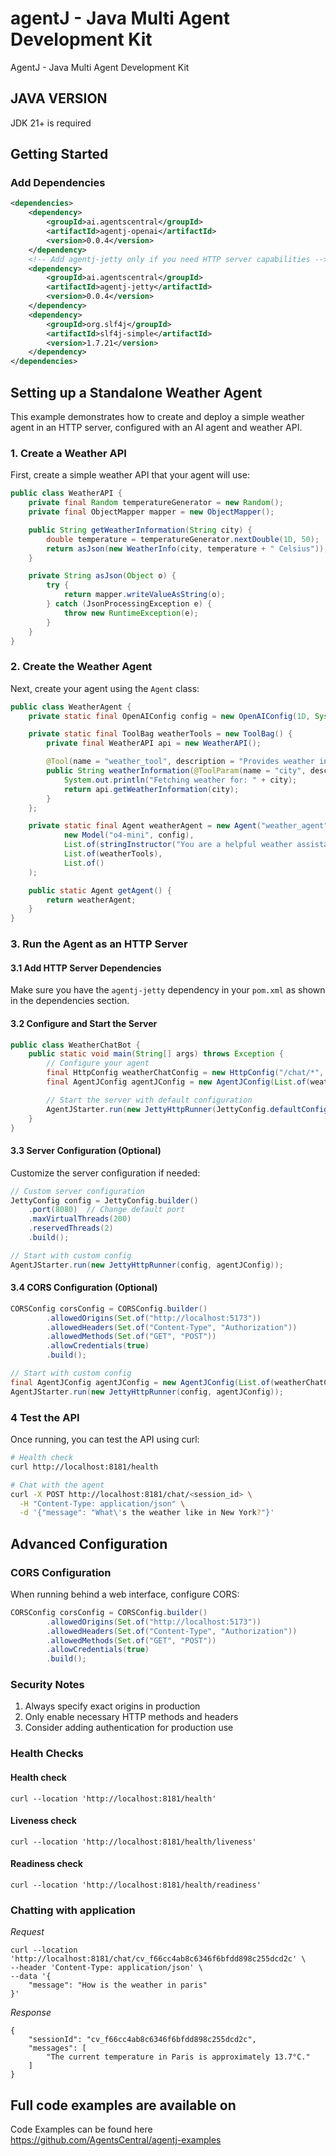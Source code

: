 # agentJ - Java Multi Agent Development Kit

AgentJ - Java Multi Agent Development Kit

## JAVA VERSION 
JDK 21+ is required

## Getting Started

### Add Dependencies

```xml
<dependencies>
    <dependency>
        <groupId>ai.agentscentral</groupId>
        <artifactId>agentj-openai</artifactId>
        <version>0.0.4</version>
    </dependency>
    <!-- Add agentj-jetty only if you need HTTP server capabilities -->
    <dependency>
        <groupId>ai.agentscentral</groupId>
        <artifactId>agentj-jetty</artifactId>
        <version>0.0.4</version>
    </dependency>
    <dependency>
        <groupId>org.slf4j</groupId>
        <artifactId>slf4j-simple</artifactId>
        <version>1.7.21</version>
    </dependency>        
</dependencies>
```

## Setting up a Standalone Weather Agent

This example demonstrates how to create and deploy a simple weather agent in an HTTP server, configured with an AI agent and weather API.

### 1. Create a Weather API

First, create a simple weather API that your agent will use:

```java
public class WeatherAPI {
    private final Random temperatureGenerator = new Random();
    private final ObjectMapper mapper = new ObjectMapper();

    public String getWeatherInformation(String city) {
        double temperature = temperatureGenerator.nextDouble(1D, 50);
        return asJson(new WeatherInfo(city, temperature + " Celsius"));
    }

    private String asJson(Object o) {
        try {
            return mapper.writeValueAsString(o);
        } catch (JsonProcessingException e) {
            throw new RuntimeException(e);
        }
    }
}
```

### 2. Create the Weather Agent

Next, create your agent using the `Agent` class:

```java
public class WeatherAgent {
    private static final OpenAIConfig config = new OpenAIConfig(1D, System.getenv("OPEN_AI_KEY"));

    private static final ToolBag weatherTools = new ToolBag() {
        private final WeatherAPI api = new WeatherAPI();

        @Tool(name = "weather_tool", description = "Provides weather information about the city")
        public String weatherInformation(@ToolParam(name = "city", description = "City") String city) {
            System.out.println("Fetching weather for: " + city);
            return api.getWeatherInformation(city);
        }
    };

    private static final Agent weatherAgent = new Agent("weather_agent",
            new Model("o4-mini", config),
            List.of(stringInstructor("You are a helpful weather assistant. Provide current weather information when asked about cities.")),
            List.of(weatherTools),
            List.of()
    );

    public static Agent getAgent() {
        return weatherAgent;
    }
}
```

### 3. Run the Agent as an HTTP Server

#### 3.1 Add HTTP Server Dependencies

Make sure you have the `agentj-jetty` dependency in your `pom.xml` as shown in the dependencies section.

#### 3.2 Configure and Start the Server

```java
public class WeatherChatBot {
    public static void main(String[] args) throws Exception {
        // Configure your agent
        final HttpConfig weatherChatConfig = new HttpConfig("/chat/*", WeatherAgent.getAgent());
        final AgentJConfig agentJConfig = new AgentJConfig(List.of(weatherChatConfig));

        // Start the server with default configuration
        AgentJStarter.run(new JettyHttpRunner(JettyConfig.defaultConfig(), agentJConfig));
    }
}
```

#### 3.3 Server Configuration (Optional)

Customize the server configuration if needed:

```java
// Custom server configuration
JettyConfig config = JettyConfig.builder()
    .port(8080)  // Change default port
    .maxVirtualThreads(200)
    .reservedThreads(2)
    .build();

// Start with custom config
AgentJStarter.run(new JettyHttpRunner(config, agentJConfig));
```

#### 3.4 CORS Configuration (Optional)

```java
CORSConfig corsConfig = CORSConfig.builder()
        .allowedOrigins(Set.of("http://localhost:5173"))
        .allowedHeaders(Set.of("Content-Type", "Authorization"))
        .allowedMethods(Set.of("GET", "POST"))
        .allowCredentials(true)
        .build();

// Start with custom config
final AgentJConfig agentJConfig = new AgentJConfig(List.of(weatherChatConfig), corsConfig);
AgentJStarter.run(new JettyHttpRunner(config, agentJConfig));
```

### 4 Test the API

Once running, you can test the API using curl:

```bash
# Health check
curl http://localhost:8181/health

# Chat with the agent
curl -X POST http://localhost:8181/chat/<session_id> \
  -H "Content-Type: application/json" \
  -d '{"message": "What\'s the weather like in New York?"}'
```

## Advanced Configuration

### CORS Configuration

When running behind a web interface, configure CORS:

```java
CORSConfig corsConfig = CORSConfig.builder()
        .allowedOrigins(Set.of("http://localhost:5173"))
        .allowedHeaders(Set.of("Content-Type", "Authorization"))
        .allowedMethods(Set.of("GET", "POST"))
        .allowCredentials(true)
        .build();
```

### Security Notes

1. Always specify exact origins in production
2. Only enable necessary HTTP methods and headers
3. Consider adding authentication for production use

### Health Checks

#### Health check

`curl --location 'http://localhost:8181/health'`

#### Liveness check

`curl --location 'http://localhost:8181/health/liveness'`

#### Readiness check

`curl --location 'http://localhost:8181/health/readiness'`

### Chatting with application

*Request*

```
curl --location 'http://localhost:8181/chat/cv_f66cc4ab8c6346f6bfdd898c255dcd2c' \
--header 'Content-Type: application/json' \
--data '{
    "message": "How is the weather in paris"
}'
```

*Response*

```
{
    "sessionId": "cv_f66cc4ab8c6346f6bfdd898c255dcd2c",
    "messages": [
        "The current temperature in Paris is approximately 13.7°C."
    ]
}
```


## Full code examples are available on

Code Examples can be found here
https://github.com/AgentsCentral/agentj-examples





